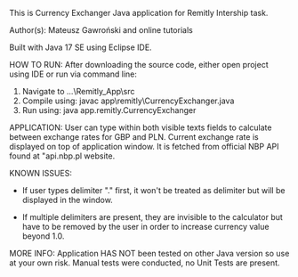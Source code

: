 This is Currency Exchanger Java application for Remitly Intership task.

Author(s): Mateusz Gawroński and online tutorials

Built with Java 17 SE using Eclipse IDE.

HOW TO RUN:
After downloading the source code, either open project using IDE or run via command line:

1. Navigate to ...\Remitly_App\src
2. Compile using: javac app\remitly\CurrencyExchanger.java
3. Run using: java app.remitly.CurrencyExchanger

APPLICATION:
User can type within both visible texts fields to calculate between exchange rates for GBP and PLN.
Current exchange rate is displayed on top of application window. It is fetched from official NBP API 
found at "api.nbp.pl website.

KNOWN ISSUES:
- If user types delimiter "." first, it won't be treated as delimiter but will be displayed in the window.

- If multiple delimiters are present, they are invisible to the calculator but have to be removed by the user 
in order to increase currency value beyond 1.0. 

MORE INFO:
Application HAS NOT been tested on other Java version so use at  your own risk.
Manual tests were conducted, no Unit Tests are present. 
